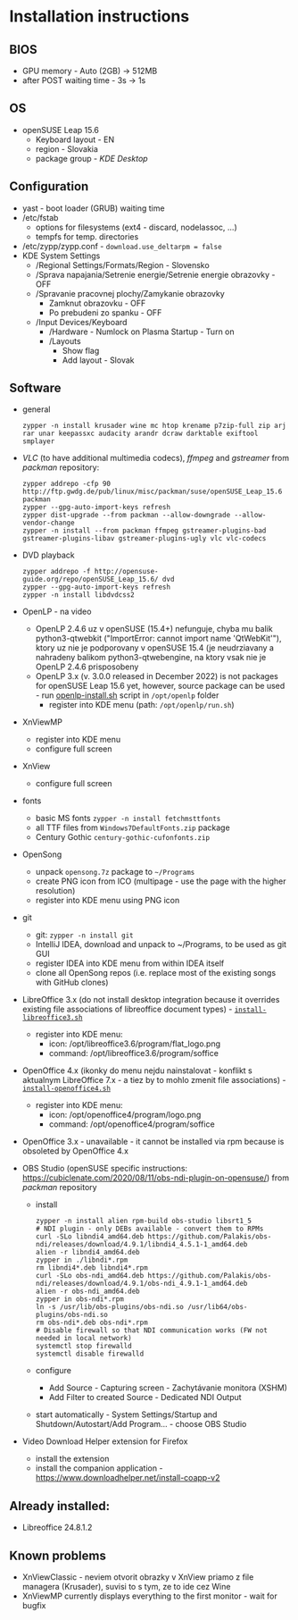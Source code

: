 # Installation instructions

## BIOS

- GPU memory - Auto (2GB) -> 512MB
- after POST waiting time - 3s -> 1s

## OS

- openSUSE Leap 15.6
    - Keyboard layout - EN
    - region - Slovakia
    - package group - _KDE Desktop_

## Configuration

- yast - boot loader (GRUB) waiting time
- /etc/fstab
    - options for filesystems (ext4 - discard, nodelassoc, ...)
    - tempfs for temp. directories
- /etc/zypp/zypp.conf - `download.use_deltarpm = false`
- KDE System Settings
    - /Regional Settings/Formats/Region - Slovensko
    - /Sprava napajania/Setrenie energie/Setrenie energie obrazovky - OFF
    - /Spravanie pracovnej plochy/Zamykanie obrazovky
        - Zamknut obrazovku - OFF
        - Po prebudeni zo spanku - OFF
    - /Input Devices/Keyboard
        - /Hardware - Numlock on Plasma Startup - Turn on
        - /Layouts
            - Show flag
            - Add layout - Slovak

## Software

- general

  ```shell
  zypper -n install krusader wine mc htop krename p7zip-full zip arj rar unar keepassxc audacity arandr dcraw darktable exiftool smplayer
  ```

- _VLC_ (to have additional multimedia codecs), _ffmpeg_ and _gstreamer_ from _packman_ repository:

  ```shell
  zypper addrepo -cfp 90 http://ftp.gwdg.de/pub/linux/misc/packman/suse/openSUSE_Leap_15.6 packman
  zypper --gpg-auto-import-keys refresh
  zypper dist-upgrade --from packman --allow-downgrade --allow-vendor-change
  zypper -n install --from packman ffmpeg gstreamer-plugins-bad gstreamer-plugins-libav gstreamer-plugins-ugly vlc vlc-codecs
  ```

- DVD playback

  ```shell
  zypper addrepo -f http://opensuse-guide.org/repo/openSUSE_Leap_15.6/ dvd
  zypper --gpg-auto-import-keys refresh
  zypper -n install libdvdcss2
  ```

- OpenLP - na video
    - OpenLP 2.4.6 uz v openSUSE (15.4+) nefunguje, chyba mu balik python3-qtwebkit ("ImportError: cannot import name 'QtWebKit'"), ktory uz nie je
      podporovany v openSUSE 15.4 (je neudrziavany a nahradeny balikom python3-qtwebengine, na ktory vsak nie je OpenLP 2.4.6 prisposobeny
    - OpenLP 3.x (v. 3.0.0 released in December 2022) is not packages for openSUSE Leap 15.6 yet, however, source package can be used - run [openlp-install.sh](openlp-install.sh) script in `/opt/openlp` folder 
        - register into KDE menu (path: `/opt/openlp/run.sh`)

- XnViewMP
    - register into KDE menu
    - configure full screen
- XnView
    - configure full screen
- fonts
    - basic MS fonts `zypper -n install fetchmsttfonts`
    - all TTF files from `Windows7DefaultFonts.zip` package
    - Century Gothic `century-gothic-cufonfonts.zip`
- OpenSong
    - unpack `opensong.7z` package to `~/Programs`
    - create PNG icon from ICO (multipage - use the page with the higher resolution)
    - register into KDE menu using PNG icon
- git
    - git: `zypper -n install git`
    - IntelliJ IDEA, download and unpack to ~/Programs, to be used as git GUI
    - register IDEA into KDE menu from within IDEA itself
    - clone all OpenSong repos (i.e. replace most of the existing songs with GitHub clones)
- LibreOffice 3.x (do not install desktop integration because it overrides existing file associations of libreoffice document types) - [
  `install-libreoffice3.sh`](install-libreoffice3.sh)
    - register into KDE menu:
        - icon: /opt/libreoffice3.6/program/flat_logo.png
        - command: /opt/libreoffice3.6/program/soffice
- OpenOffice 4.x (ikonky do menu nejdu nainstalovat - konflikt s aktualnym LibreOffice 7.x - a tiez by to mohlo zmenit file associations) - [
  `install-openoffice4.sh`](install-openoffice4.sh)
    - register into KDE menu:
        - icon: /opt/openoffice4/program/logo.png
        - command: /opt/openoffice4/program/soffice
- OpenOffice 3.x - unavailable - it cannot be installed via rpm because is obsoleted by OpenOffice 4.x

- OBS Studio (openSUSE specific instructions: https://cubiclenate.com/2020/08/11/obs-ndi-plugin-on-opensuse/) from _packman_ repository
    - install

      ```shell
      zypper -n install alien rpm-build obs-studio libsrt1_5
      # NDI plugin - only DEBs available - convert them to RPMs
      curl -SLo libndi4_amd64.deb https://github.com/Palakis/obs-ndi/releases/download/4.9.1/libndi4_4.5.1-1_amd64.deb
      alien -r libndi4_amd64.deb
      zypper in ./libndi*.rpm
      rm libndi4*.deb libndi4*.rpm
      curl -SLo obs-ndi_amd64.deb https://github.com/Palakis/obs-ndi/releases/download/4.9.1/obs-ndi_4.9.1-1_amd64.deb
      alien -r obs-ndi_amd64.deb
      zypper in obs-ndi*.rpm
      ln -s /usr/lib/obs-plugins/obs-ndi.so /usr/lib64/obs-plugins/obs-ndi.so
      rm obs-ndi*.deb obs-ndi*.rpm
      # Disable firewall so that NDI communication works (FW not needed in local network)
      systemctl stop firewalld
      systemctl disable firewalld
      ```

    - configure
        - Add Source - Capturing screen - Zachytávanie monitora (XSHM)
        - Add Filter to created Source - Dedicated NDI Output
    - start automatically - System Settings/Startup and Shutdown/Autostart/Add Program... - choose OBS Studio

- Video Download Helper extension for Firefox
  - install the extension
  - install the companion application - https://www.downloadhelper.net/install-coapp-v2

## Already installed:

- Libreoffice 24.8.1.2

## Known problems

- XnViewClassic - neviem otvorit obrazky v XnView priamo z file managera (Krusader), suvisi to s tym, ze to ide cez Wine
- XnViewMP currently displays everything to the first monitor - wait for bugfix
